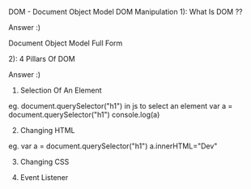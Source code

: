 DOM - Document Object Model
DOM Manipulation 
1):
What Is DOM ??

Answer :)

Document Object Model Full Form 

2):
4 Pillars Of DOM

Answer :)

1. Selection Of An Element 

eg.
document.querySelector("h1") in js to select an element
var a = document.querySelector("h1")
console.log(a)

2. Changing HTML

eg.
var a = document.querySelector("h1")
a.innerHTML="Dev"

3. Changing CSS

4. Event Listener